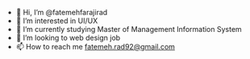 - 👋 Hi, I’m @fatemehfarajirad
- 👀 I’m interested in UI/UX
- 🌱 I’m currently studying Master of Management Information System
- 💞️ I’m looking to web design job
- 📫 How to reach me fatemeh.rad92@gmail.com

<!---
fatemehfarajirad/fatemehfarajirad is a ✨ special ✨ repository because its `README.md` (this file) appears on your GitHub profile.
You can click the Preview link to take a look at your changes.
--->
